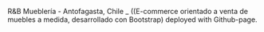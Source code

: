 R&B Mueblería - Antofagasta, Chile _ ((E-commerce orientado a venta de muebles a medida, desarrollado con Bootstrap) deployed with Github-page.
